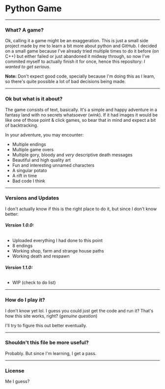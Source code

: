# Python Game

---
### What? A game?

Ok, calling it a game might be an exaggeration. This is just a small side project made by me to learn a bit more about python and GitHub.
I decided on a small game because I've already tried multiple times to do it before (on C++) but either failed or just abandoned it midway through,
so now I've commited myself to actually finish it for once, hence this repository: *I wanted to get serious*.

**Note:** Don't expect good code, specially because I'm doing this as I learn, so there's quite possible a lot of bad decisions being made.



---
### Ok but what is it about?

The game consists of text, basically. It's a simple and happy adventure in a fantasy land with no secrets whatsoever (*wink*).
If it had images it would be like one of those point & click games, so bear that in mind and expect a bit of backtracking.

In your adventure, you may encounter:
* Multiple endings
* Multiple game overs
* Multiple gory, bloody and _very_ descriptive death messages
* Beautiful and high quality art 
* Fun and interesting unnamed characters
* A singular potato
* A rift in time
* Bad code I think

---
### Versions and Updates

I don't actually know if this is the right place to do it, but since I don't know better:

###### **Version 1.0.0:**
* Uploaded everything I had done to this point
* 8 endings
* Working shop, farm and strange house paths
* Working death and respawn

###### **Version 1.1.0:**
* WIP (check to do list)

---
### How do I play it?

I don't know yet lol. I guess you could just get the code and run it? That's how this site works, right? (_genuine question_)

I'll try to figure this out better eventually.

---
### Shouldn't this file be more useful?

Probably. But since I'm learning, I get a pass.

---
### License

Me I guess?

